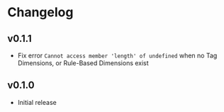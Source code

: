 # Changelog

## v0.1.1

- Fix error `Cannot access member 'length' of undefined` when no Tag Dimensions, or Rule-Based Dimensions exist

## v0.1.0

- Initial release
